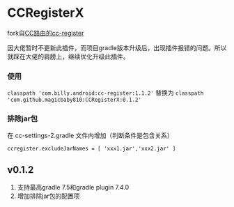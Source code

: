 # CCRegisterX

fork自[CC路由的cc-register](https://github.com/luckybilly/CC/tree/master/cc-register)

因大佬暂时不更新此插件，而项目gradle版本升级后，出现插件报错的问题。所以就踩在大佬的肩膀上，继续优化升级此插件。
### 使用
`classpath 'com.billy.android:cc-register:1.1.2'` 替换为 `classpath 'com.github.magicbaby810:CCRegisterX:0.1.2'`
### 排除jar包
在 cc-settings-2.gradle 文件内增加（判断条件是包含关系）

`ccregister.excludeJarNames = [ 'xxx1.jar','xxx2.jar' ]`

## v0.1.2
1. 支持最高gradle 7.5和gradle plugin 7.4.0
2. 增加排除jar包的配置项
